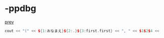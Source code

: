 ﻿# -ppdbg
[prev](..\index.md)
```cpp
cout << "(" << ${1:おなまえ}${2:.}${3:first.first} << ", " << $1$2$4 << ", " << $1$2$5 << ")";
```
